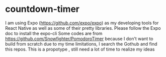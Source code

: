 # countdown-timer
I am using Expo (https://github.com/expo/expo) as my developing tools for React Native as well as some of their pretty libraries. Please follow the Expo doc to install the expo-cli 
Some codes are from https://github.com/Snowfighter/PomodoroTimer because I don't want to build from scratch due to my time limitations, I search the Gothub and find this repos. 
This is a propotype , still need a lot of time to realize my ideas 

